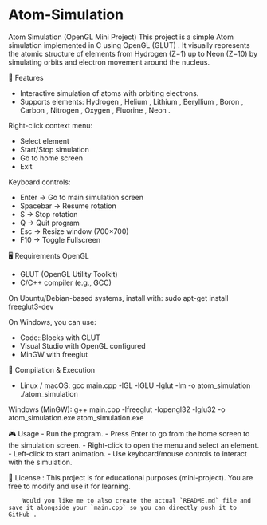 # Atom-Simulation

Atom Simulation (OpenGL Mini Project)
This project is a simple Atom simulation implemented in C using OpenGL (GLUT) .
It visually represents the atomic structure of elements from Hydrogen (Z=1) up to Neon (Z=10) by simulating orbits and electron movement around the nucleus.

📌 Features
* Interactive simulation of atoms with orbiting electrons.
* Supports elements: Hydrogen , Helium , Lithium , Beryllium , Boron , Carbon , Nitrogen , Oxygen , Fluorine , Neon .

Right-click context menu:
 - Select element
 - Start/Stop simulation
 - Go to home screen
 - Exit
  
Keyboard controls:
 - Enter → Go to main simulation screen
 - Spacebar → Resume rotation
 - S → Stop rotation
 - Q → Quit program
 - Esc → Resize window (700×700)
 - F10 → Toggle Fullscreen
  
🖥️ Requirements
OpenGL
 - GLUT (OpenGL Utility Toolkit)
 - C/C++ compiler (e.g., GCC)
   
On Ubuntu/Debian-based systems, install with:
sudo apt-get install freeglut3-dev

 On Windows, you can use:
   - Code::Blocks with GLUT
   - Visual Studio with OpenGL configured
   - MinGW with freeglut

🚀 Compilation & Execution
  - Linux / macOS:
    gcc main.cpp -lGL -lGLU -lglut -lm -o atom_simulation
   ./atom_simulation

Windows (MinGW):
g++ main.cpp -lfreeglut -lopengl32 -lglu32 -o atom_simulation.exe
atom_simulation.exe

🎮 Usage
     - Run the program.
     - Press Enter to go from the home screen to the simulation screen.
     - Right-click to open the menu and select an element.
     - Left-click to start animation.
     - Use keyboard/mouse controls to interact with the simulation.

📜 License :
        This project is for educational purposes (mini-project). You are free to modify and use it for learning.
    
        Would you like me to also create the actual `README.md` file and save it alongside your `main.cpp` so you can directly push it to GitHub .
